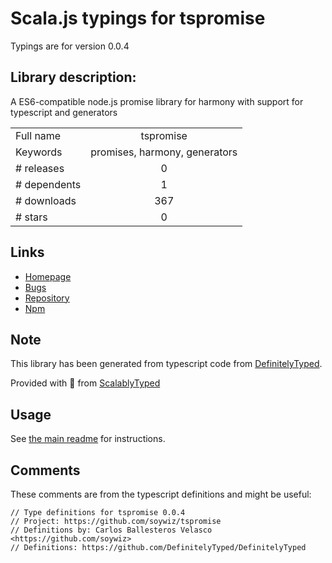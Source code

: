 
# Scala.js typings for tspromise

Typings are for version 0.0.4

## Library description:
A ES6-compatible node.js promise library for harmony with support for typescript and generators

|                    |                 |
| ------------------ | :-------------: |
| Full name          | tspromise |
| Keywords           | promises, harmony, generators |
| # releases         | 0 |
| # dependents       | 1 |
| # downloads        | 367 |
| # stars            | 0 |

## Links
- [Homepage](https://github.com/soywiz/tspromise)
- [Bugs](https://github.com/soywiz/tspromise/issues)
- [Repository](https://github.com/soywiz/tspromise)
- [Npm](https://www.npmjs.com/package/tspromise)
    


## Note
This library has been generated from typescript code from [DefinitelyTyped](https://definitelytyped.org).

Provided with :purple_heart: from [ScalablyTyped](https://github.com/oyvindberg/ScalablyTyped)

## Usage
See [the main readme](../../readme.md) for instructions.

## Comments

These comments are from the typescript definitions and might be useful:
```
// Type definitions for tspromise 0.0.4
// Project: https://github.com/soywiz/tspromise
// Definitions by: Carlos Ballesteros Velasco <https://github.com/soywiz>
// Definitions: https://github.com/DefinitelyTyped/DefinitelyTyped

```

